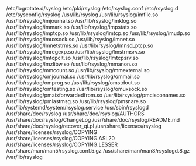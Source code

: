 /etc/logrotate.d/syslog
/etc/pki/rsyslog
/etc/rsyslog.conf
/etc/rsyslog.d
/etc/sysconfig/rsyslog
/usr/lib/rsyslog
/usr/lib/rsyslog/imfile.so
/usr/lib/rsyslog/imjournal.so
/usr/lib/rsyslog/imklog.so
/usr/lib/rsyslog/immark.so
/usr/lib/rsyslog/impstats.so
/usr/lib/rsyslog/imptcp.so
/usr/lib/rsyslog/imtcp.so
/usr/lib/rsyslog/imudp.so
/usr/lib/rsyslog/imuxsock.so
/usr/lib/rsyslog/lmnet.so
/usr/lib/rsyslog/lmnetstrms.so
/usr/lib/rsyslog/lmnsd_ptcp.so
/usr/lib/rsyslog/lmregexp.so
/usr/lib/rsyslog/lmstrmsrv.so
/usr/lib/rsyslog/lmtcpclt.so
/usr/lib/rsyslog/lmtcpsrv.so
/usr/lib/rsyslog/lmzlibw.so
/usr/lib/rsyslog/mmanon.so
/usr/lib/rsyslog/mmcount.so
/usr/lib/rsyslog/mmexternal.so
/usr/lib/rsyslog/omjournal.so
/usr/lib/rsyslog/ommail.so
/usr/lib/rsyslog/omprog.so
/usr/lib/rsyslog/omstdout.so
/usr/lib/rsyslog/omtesting.so
/usr/lib/rsyslog/omuxsock.so
/usr/lib/rsyslog/pmaixforwardedfrom.so
/usr/lib/rsyslog/pmcisconames.so
/usr/lib/rsyslog/pmlastmsg.so
/usr/lib/rsyslog/pmsnare.so
/usr/lib/systemd/system/rsyslog.service
/usr/sbin/rsyslogd
/usr/share/doc/rsyslog
/usr/share/doc/rsyslog/AUTHORS
/usr/share/doc/rsyslog/ChangeLog
/usr/share/doc/rsyslog/README.md
/usr/share/doc/rsyslog/recover_qi.pl
/usr/share/licenses/rsyslog
/usr/share/licenses/rsyslog/COPYING
/usr/share/licenses/rsyslog/COPYING.ASL20
/usr/share/licenses/rsyslog/COPYING.LESSER
/usr/share/man/man5/rsyslog.conf.5.gz
/usr/share/man/man8/rsyslogd.8.gz
/var/lib/rsyslog
